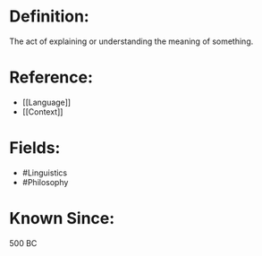 

# Definition:
The act of explaining or understanding the meaning of something.

# Reference:
- [[Language]]
- [[Context]]

# Fields: 
- #Linguistics
- #Philosophy

# Known Since:
500 BC

